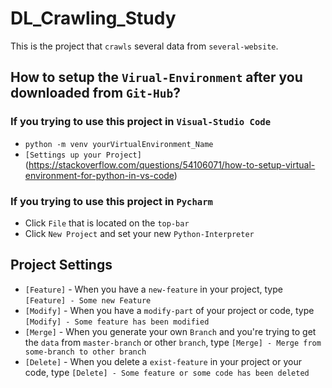 # DL_Crawling_Study

This is the project that `crawls` several data from `several-website`.

## How to setup the `Virual-Environment` after you downloaded from `Git-Hub`?

### If you trying to use this project in `Visual-Studio Code`

- `python -m venv yourVirtualEnvironment_Name`
- `[Settings up your Project]`(https://stackoverflow.com/questions/54106071/how-to-setup-virtual-environment-for-python-in-vs-code)


### If you trying to use this project in `Pycharm`

- Click `File` that is located on the `top-bar`
- Click `New Project` and set your new `Python-Interpreter`

## Project Settings

- `[Feature]` - When you have a `new-feature` in your project, type `[Feature] - Some new Feature`
- `[Modify]` - When you have a `modify-part` of your project or code, type `[Modify] - Some feature has been modified`
- `[Merge]` - When you generate your own `Branch` and you're trying to get the `data` from `master-branch` or other `branch`, type `[Merge] - Merge from some-branch to other branch`
- `[Delete]` - When you delete a `exist-feature` in your project or your code, type `[Delete] - Some feature or some code has been deleted`

